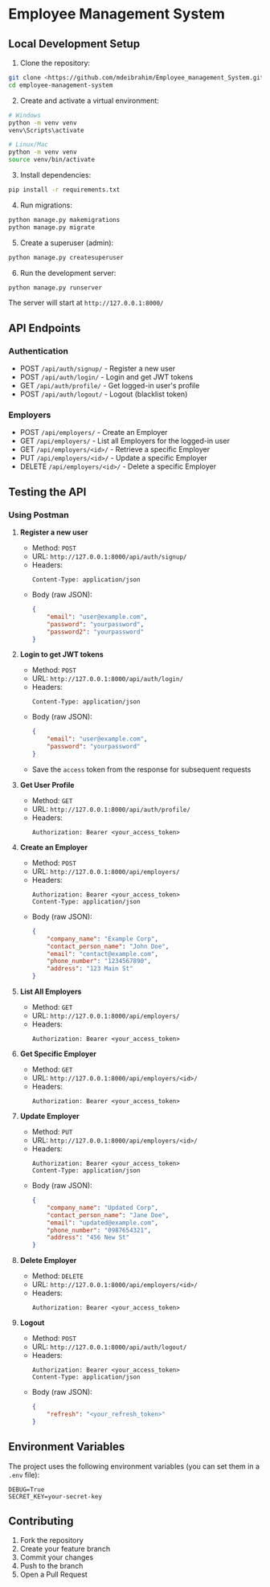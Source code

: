 # Employee Management System


## Local Development Setup

1. Clone the repository:
```bash
git clone <https://github.com/mdeibrahim/Employee_management_System.git>
cd employee-management-system
```

2. Create and activate a virtual environment:
```bash
# Windows
python -m venv venv
venv\Scripts\activate

# Linux/Mac
python -m venv venv
source venv/bin/activate
```

3. Install dependencies:
```bash
pip install -r requirements.txt
```

4. Run migrations:
```bash
python manage.py makemigrations
python manage.py migrate
```

5. Create a superuser (admin):
```bash
python manage.py createsuperuser
```

6. Run the development server:
```bash
python manage.py runserver
```

The server will start at `http://127.0.0.1:8000/`

## API Endpoints

### Authentication
- POST `/api/auth/signup/` - Register a new user
- POST `/api/auth/login/` - Login and get JWT tokens
- GET `/api/auth/profile/` - Get logged-in user's profile
- POST `/api/auth/logout/` - Logout (blacklist token)

### Employers
- POST `/api/employers/` - Create an Employer
- GET `/api/employers/` - List all Employers for the logged-in user
- GET `/api/employers/<id>/` - Retrieve a specific Employer
- PUT `/api/employers/<id>/` - Update a specific Employer
- DELETE `/api/employers/<id>/` - Delete a specific Employer

## Testing the API

### Using Postman

1. **Register a new user**
   - Method: `POST`
   - URL: `http://127.0.0.1:8000/api/auth/signup/`
   - Headers: 
     ```
     Content-Type: application/json
     ```
   - Body (raw JSON):
     ```json
     {
         "email": "user@example.com",
         "password": "yourpassword",
         "password2": "yourpassword"
     }
     ```

2. **Login to get JWT tokens**
   - Method: `POST`
   - URL: `http://127.0.0.1:8000/api/auth/login/`
   - Headers:
     ```
     Content-Type: application/json
     ```
   - Body (raw JSON):
     ```json
     {
         "email": "user@example.com",
         "password": "yourpassword"
     }
     ```
   - Save the `access` token from the response for subsequent requests

3. **Get User Profile**
   - Method: `GET`
   - URL: `http://127.0.0.1:8000/api/auth/profile/`
   - Headers:
     ```
     Authorization: Bearer <your_access_token>
     ```

4. **Create an Employer**
   - Method: `POST`
   - URL: `http://127.0.0.1:8000/api/employers/`
   - Headers:
     ```
     Authorization: Bearer <your_access_token>
     Content-Type: application/json
     ```
   - Body (raw JSON):
     ```json
     {
         "company_name": "Example Corp",
         "contact_person_name": "John Doe",
         "email": "contact@example.com",
         "phone_number": "1234567890",
         "address": "123 Main St"
     }
     ```

5. **List All Employers**
   - Method: `GET`
   - URL: `http://127.0.0.1:8000/api/employers/`
   - Headers:
     ```
     Authorization: Bearer <your_access_token>
     ```

6. **Get Specific Employer**
   - Method: `GET`
   - URL: `http://127.0.0.1:8000/api/employers/<id>/`
   - Headers:
     ```
     Authorization: Bearer <your_access_token>
     ```

7. **Update Employer**
   - Method: `PUT`
   - URL: `http://127.0.0.1:8000/api/employers/<id>/`
   - Headers:
     ```
     Authorization: Bearer <your_access_token>
     Content-Type: application/json
     ```
   - Body (raw JSON):
     ```json
     {
         "company_name": "Updated Corp",
         "contact_person_name": "Jane Doe",
         "email": "updated@example.com",
         "phone_number": "0987654321",
         "address": "456 New St"
     }
     ```

8. **Delete Employer**
   - Method: `DELETE`
   - URL: `http://127.0.0.1:8000/api/employers/<id>/`
   - Headers:
     ```
     Authorization: Bearer <your_access_token>
     ```

9. **Logout**
   - Method: `POST`
   - URL: `http://127.0.0.1:8000/api/auth/logout/`
   - Headers:
     ```
     Authorization: Bearer <your_access_token>
     Content-Type: application/json
     ```
   - Body (raw JSON):
     ```json
     {
         "refresh": "<your_refresh_token>"
     }
     ```



## Environment Variables

The project uses the following environment variables (you can set them in a `.env` file):

```
DEBUG=True
SECRET_KEY=your-secret-key
```

## Contributing

1. Fork the repository
2. Create your feature branch 
3. Commit your changes 
4. Push to the branch 
5. Open a Pull Request
